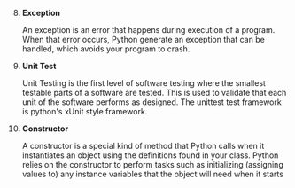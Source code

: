 

8. **Exception**

	An exception is an error that happens during execution of a program. When that error occurs, Python generate an exception that can be handled, which avoids your program to crash.

9. **Unit Test**

	Unit Testing is the first level of software testing where the smallest testable parts of a software are tested. This is used to validate that each unit of the software performs as designed. The unittest test framework is python's xUnit style framework.

10. **Constructor**

	A constructor is a special kind of method that Python calls when it instantiates an object using the definitions found in your class. Python relies on the constructor to perform tasks such as initializing (assigning values to) any instance variables that the object will need when it starts